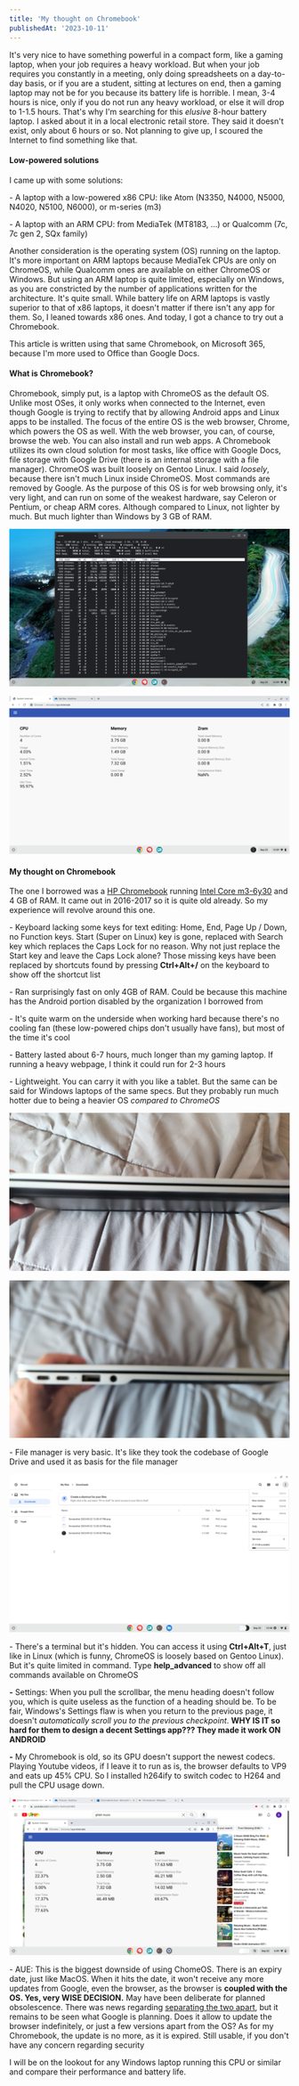 ```yaml
---
title: 'My thought on Chromebook'
publishedAt: '2023-10-11'
---
```

It's very nice to have something powerful in a compact form, like a
gaming laptop, when your job requires a heavy workload. But when your
job requires you constantly in a meeting, only doing spreadsheets on a
day-to-day basis, or if you are a student, sitting at lectures on end,
then a gaming laptop may not be for you because its battery life is
horrible. I mean, 3-4 hours is nice, only if you do not run any heavy
workload, or else it will drop to 1-1.5 hours. That's why I'm searching
for this *elusive* 8-hour battery laptop. I asked about it in a local
electronic retail store. They said it doesn't exist, only about 6 hours
or so. Not planning to give up, I scoured the Internet to find something
like that.

#### Low-powered solutions

I came up with some solutions:

\- A laptop with a low-powered x86 CPU: like Atom (N3350, N4000, N5000,
N4020, N5100, N6000), or m-series (m3)

\- A laptop with an ARM CPU: from MediaTek (MT8183, ...) or Qualcomm
(7c, 7c gen 2, SQx family)

Another consideration is the operating system (OS) running on the
laptop. It's more important on ARM laptops because MediaTek CPUs are
only on ChromeOS, while Qualcomm ones are available on either ChromeOS
or Windows. But using an ARM laptop is quite limited, especially on
Windows, as you are constricted by the number of applications written
for the architecture. It's quite small. While battery life on ARM
laptops is vastly superior to that of x86 laptops, it doesn't matter if
there isn't any app for them. So, I leaned towards x86 ones. And today,
I got a chance to try out a Chromebook.

This article is written using that same Chromebook, on Microsoft 365,
because I'm more used to Office than Google Docs.

#### What is Chromebook?

Chromebook, simply put, is a laptop with ChromeOS as the default OS.
Unlike most OSes, it only works when connected to the Internet, even
though Google is trying to rectify that by allowing Android apps and
Linux apps to be installed. The focus of the entire OS is the web
browser, Chrome, which powers the OS as well. With the web browser, you
can, of course, browse the web. You can also install and run web apps. A
Chromebook utilizes its own cloud solution for most tasks, like office
with Google Docs, file storage with Google Drive (there is an internal
storage with a file manager). ChromeOS was built loosely on Gentoo
Linux. I said *loosely*, because there isn't much Linux inside ChromeOS.
Most commands are removed by Google. As the purpose of this OS is for
web browsing only, it's very light, and can run on some of the weakest
hardware, say Celeron or Pentium, or cheap ARM cores. Although compared
to Linux, not lighter by much. But much lighter than Windows by 3 GB of
RAM.

![](/images/blog/231011/top.png)

![](/images/blog/231011/System_rest.png)

#### My thought on Chromebook

The one I borrowed was a [HP
Chromebook](https://www.notebookcheck.net/HP-Chromebook-13-G1-Core-m3.215846.0.html)
running [Intel Core
m3-6y30](https://ark.intel.com/content/www/us/en/ark/products/88198/intel-core-m36y30-processor-4m-cache-up-to-2-20-ghz.html)
and 4 GB of RAM. It came out in 2016-2017 so it is quite old already. So
my experience will revolve around this one.

\- Keyboard lacking some keys for text editing: Home, End, Page Up /
Down, no Function keys. Start (Super on Linux) key is gone, replaced
with Search key which replaces the Caps Lock for no reason. Why not just
replace the Start key and leave the Caps Lock alone? Those missing keys
have been replaced by shortcuts found by pressing **Ctrl+Alt+/** on the
keyboard to show off the shortcut list

\- Ran surprisingly fast on only 4GB of RAM. Could be because this
machine has the Android portion disabled by the organization I borrowed
from

\- It's quite warm on the underside when working hard because there's no
cooling fan (these low-powered chips don't usually have fans), but most
of the time it's cool

\- Battery lasted about 6-7 hours, much longer than my gaming laptop. If
running a heavy webpage, I think it could run for 2-3 hours

\- Lightweight. You can carry it with you like a tablet. But the same
can be said for Windows laptops of the same specs. But they probably run
much hotter due to being a heavier OS *compared to ChromeOS*

![](/images/blog/231011//IMG_20230922_115538_030.jpg)

![](/images/blog/231011/IMG_20230922_115555_363.jpg)

\- File manager is very basic. It's like they took the codebase of
Google Drive and used it as basis for the file manager

![](/images/blog/231011/filemanager.png)

\- There's a terminal but it's hidden. You can access it using
**Ctrl+Alt+T**, just like in Linux (which is funny, ChromeOS is loosely
based on Gentoo Linux). But it's quite limited in command. Type
**help\_advanced** to show off all commands available on ChromeOS

**-** Settings: When you pull the scrollbar, the menu heading doesn't
follow you, which is quite useless as the function of a heading should
be. To be fair, Windows's Settings flaw is when you return to the
previous page, it doesn't *automatically scroll you to the previous
checkpoint*. **WHY IS IT so hard for them to design a decent Settings
app??? They made it work ON ANDROID**

**-** My Chromebook is old, so its GPU doesn't support the newest
codecs. Playing Youtube videos, if I leave it to run as is, the browser
defaults to VP9 and eats up 45% CPU. So I installed h264ify to switch
codec to H264 and pull the CPU usage down.

![](/images/blog/231011/system_h264.png)

\- AUE: This is the biggest downside of using ChomeOS. There is an
expiry date, just like MacOS. When it hits the date, it won't receive
any more updates from Google, even the browser, as the browser is
**coupled with the OS. Yes, very WISE DECISION.** May have been
deliberate for planned obsolescence. There was news regarding
[separating the two
apart](https://chromeunboxed.com/chromeos-116-transition-lacros-chrome-browser-seamless/),
but it remains to be seen what Google is planning. Does it allow to
update the browser indefinitely, or just a few versions apart from the
OS? As for my Chromebook, the update is no more, as it is expired. Still
usable, if you don't have any concern regarding security

I will be on the lookout for any Windows laptop running this CPU or
similar and compare their performance and battery life.
